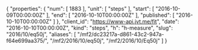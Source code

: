 {
  "properties": {
    "num": [
      1883
    ],
    "unit": [
      "steps"
    ],
    "start": [
      "2016-10-09T00:00:00Z"
    ],
    "end": [
      "2016-10-10T00:00:00Z"
    ],
    "published": [
      "2016-10-10T00:00:00Z"
    ]
  },
  "client_id": "https://www-api.jvt.me/fit",
  "date": "2016-10-10T00:00:00Z",
  "kind": "steps",
  "h": "h-measure",
  "slug": "2016/10/eq50j",
  "aliases": [
    "/mf2/dc23217a-d861-43c2-947a-f64e699aa375/",
    "/mf2/2016/10/eq50j",
    "/mf2/2016/10/Eq50j"
  ]
}
